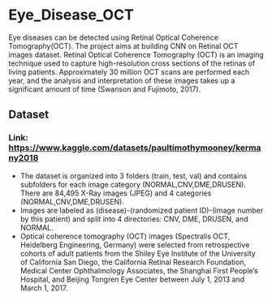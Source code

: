 # Eye_Disease_OCT
Eye diseases can be detected using Retinal Optical Coherence Tomography(OCT). The project aims at building CNN on Retinal OCT images dataset.
Retinal Optical Coherence Tomography (OCT) is an imaging technique used to capture high-resolution cross sections of the retinas of living patients. Approximately 30 million OCT scans are performed each year, and the analysis and interpretation of these images takes up a significant amount of time (Swanson and Fujimoto, 2017).

## Dataset

### Link: https://www.kaggle.com/datasets/paultimothymooney/kermany2018

<ul>
<li>The dataset is organized into 3 folders (train, test, val) and contains subfolders for each image category (NORMAL,CNV,DME,DRUSEN). There are 84,495 X-Ray images (JPEG) and 4 categories (NORMAL,CNV,DME,DRUSEN).</li>

<li>Images are labeled as (disease)-(randomized patient ID)-(image number by this patient) and split into 4 directories: CNV, DME, DRUSEN, and NORMAL.</li>

<li>Optical coherence tomography (OCT) images (Spectralis OCT, Heidelberg Engineering, Germany) were selected from retrospective cohorts of adult patients from the Shiley Eye Institute of the University of California San Diego, the California Retinal Research Foundation, Medical Center Ophthalmology Associates, the Shanghai First People’s Hospital, and Beijing Tongren Eye Center between July 1, 2013 and March 1, 2017.</li>
</ul>
